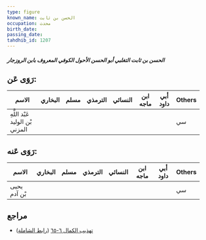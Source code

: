 ```yaml
---
type: figure
known_name: الحسن بن ثابت
occupation: محدث
birth_date:
passing_date:
tahdhib_id: 1207
---
```

##### الحسن بن ثابت التغلبي أبو الحسن الأحول الكوفي المعروف بابن الروزجار

## رَوَى عَن:
| الاسم                           | البخاري | مسلم | الترمذي | النسائي | ابن ماجه | أبي داود | Others |
| ------------------------------- | ------- | ---- | ------- | ------- | -------- | -------- | ------ |
| عَبْد اللَّهِ بْن الوليد المزني |         |      |         |         |          |          | سي     |
## رَوَى عَنه:
| الاسم        | البخاري | مسلم | الترمذي | النسائي | ابن ماجه | أبي داود | Others |
| ------------ | ------- | ---- | ------- | ------- | -------- | -------- | ------ |
| يحيى بْن آدم |         |      |         |         |          |          | سي     |
## مراجع
- [تهذيب الكمال ٦-٦٥](obsidian://open?vault=Tahdhib-al-Kamal&file=Figures/١٢٠٧-الحسن%20بن%20ثابت%20التغلبي%20أبو%20الحسن%20الأحول%20الكوفي%20المعروف%20بابن%20الروزجار) ([رابط الشاملة](https://shamela.ws/book/3722/2729))